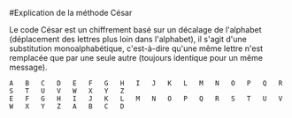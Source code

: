 #Explication de la méthode César


Le code César est un chiffrement basé sur un décalage de l'alphabet (déplacement des lettres plus loin dans l'alphabet), il s'agit d'une substitution monoalphabétique, c'est-à-dire qu'une même lettre n'est remplacée que par une seule autre (toujours identique pour un même message).



```
A	B	C	D	E	F	G	H	I	J	K	L	M	N	O	P	Q	R	S	T	U	V	W	X	Y	Z
E	F	G	H	I	J	K	L	M	N	O	P	Q	R	S	T	U	V	W	X	Y	Z	A	B	C	D
```
